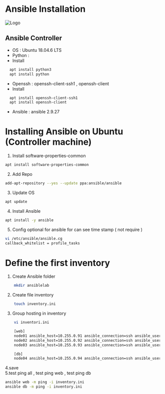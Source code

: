 # Ansible Installation
![Logo](https://upload.wikimedia.org/wikipedia/commons/thumb/2/24/Ansible_logo.svg/256px-Ansible_logo.svg.png)

## Ansible Controller 
- OS : Ubuntu 18.04.6 LTS
- Python : 
- Install 
```bash
  apt install python3
  apt install python
```
- Openssh : openssh-client-ssh1 , openssh-client
- Install 
```bash
  apt install openssh-client-ssh1
  apt install openssh-client
```
- Ansible : ansible 2.9.27

# Installing Ansible on Ubuntu (Controller machine)
1. Install software-properties-common
```bash
apt install software-properties-common
```
2. Add Repo
```bash
add-apt-repository --yes --update ppa:ansible/ansible
```
3. Update OS
```bash
apt update
```
4. Install Ansible
```bash
apt install -y ansible
```
5. Config optional for ansible for can see time stamp ( not require )
```bash
vi /etc/ansible/ansible.cg
callback_whitelist = profile_tasks
```
# Define the first inventory
1. Create Ansible folder
```bash
    mkdir ansiblelab
```
2. Create file inventory
```bash
    touch inventory.ini
```
3. Group hosting in inventory
```bash
    vi inventori.ini
```
```bash
    [web]
    node01 ansible_host=10.255.0.91 ansible_connection=ssh ansible_user=root
    node02 ansible_host=10.255.0.92 ansible_connection=ssh ansible_user=root
    node03 ansible_host=10.255.0.93 ansible_connection=ssh ansible_user=root
```
```bash
    [db]
    node04 ansible_host=10.255.0.94 ansible_connection=ssh ansible_user=root
```
4.save <br>
5.test ping all , test ping web , test ping db
```bash
ansible web -m ping -i inventory.ini
ansible db -m ping -i inventory.ini
```

